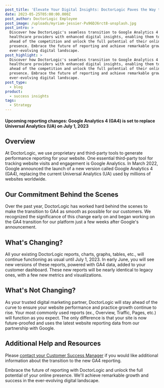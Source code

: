 ```yaml
---
post_title: 'Elevate Your Digital Insights: DoctorLogic Paves the Way to Google Analytics 4'
date: 2023-05-25T05:00:00.000Z
post_author: DoctorLogic Employee
post_image: /uploads/myriam-jessier-Pu96DJ6rct8-unsplash.jpg
post_intro: >
  Discover how DoctorLogic's seamless transition to Google Analytics 4 empowers
  healthcare providers with enhanced digital insights, enabling them to stay
  ahead of the competition and unlock the full potential of their online
  presence. Embrace the future of reporting and achieve remarkable growth in the
  ever-evolving digital landscape.
post_highlight: >
  Discover how DoctorLogic's seamless transition to Google Analytics 4 empowers
  healthcare providers with enhanced digital insights, enabling them to stay
  ahead of the competition and unlock the full potential of their online
  presence. Embrace the future of reporting and achieve remarkable growth in the
  ever-evolving digital landscape.
post_type:
  - blog
product:
  - success insights
tags:
  - Strategy
---
```


#### Upcoming reporting changes: Google Analytics 4 (GA4) is set to replace Universal Analytics (UA) on July 1, 2023&#xA;

## Overview

At DoctorLogic, we use proprietary and third-party tools to generate performance reporting for your website. One essential third-party tool for tracking website visits and engagement is Google Analytics. In March 2022, Google announced the launch of a new version called Google Analytics 4 (GA4), replacing the current Universal Analytics (UA) used by millions of websites worldwide.

## Our Commitment Behind the Scenes

Over the past year, DoctorLogic has worked hard behind the scenes to make the transition to GA4 as smooth as possible for our customers. We recognized the significance of this change early on and began working on the GA4 transition for our platform just a few weeks after Google's announcement.

## What's Changing?

All your existing DoctorLogic reports, charts, graphs, tables, etc., will continue functioning as usual until July 1, 2023. In early June, you will see new versions of these reports, powered with GA4 data, added to your customer dashboard. These new reports will be nearly identical to legacy ones, with a few new metrics and visualizations.

## What's Not Changing?

As your trusted digital marketing partner, DoctorLogic will stay ahead of the curve to ensure your website performance and practice growth continue to rise. Your most commonly used reports (ex., Overview, Traffic, Pages, etc.) will function as you expect. The only difference is that your site is now future-proofed and uses the latest website reporting data from our partnership with Google.

## Additional Help and Resources

Please [contact your Customer Success Manager](https://help.doctorlogic.com/docs/contact-support/the-customer-success-manager-library) if you would like additional information about the transition to the new GA4 reporting.

Embrace the future of reporting with DoctorLogic and unlock the full potential of your online presence. We'll achieve remarkable growth and success in the ever-evolving digital landscape.
